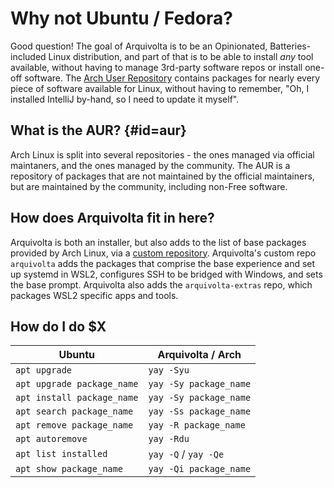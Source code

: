 # Why not Ubuntu / Fedora?

Good question! The goal of Arquivolta is to be an Opinionated, Batteries-included Linux distribution, and part of that is to be able to install _any_ tool available, without having to manage 3rd-party software repos or install one-off software. The [Arch User Repository](https://aur.archlinux.org) contains packages for nearly every piece of software available for Linux, without having to remember, "Oh, I installed IntelliJ by-hand, so I need to update it myself".

## What is the AUR? {#id=aur}

Arch Linux is split into several repositories - the ones managed via official maintaners, and the ones managed by the community. The AUR is a repository of packages that are not maintained by the official maintainers, but are maintained by the community, including non-Free software.

## How does Arquivolta fit in here?

Arquivolta is both an installer, but also adds to the list of base packages provided by Arch Linux, via a [custom repository](https://wiki.archlinux.org/title/unofficial_user_repositories). Arquivolta's custom repo `arquivolta` adds the packages that comprise the base experience and set up systemd in WSL2, configures SSH to be bridged with Windows, and sets the base prompt. Arquivolta also adds the `arquivolta-extras` repo, which packages WSL2 specific apps and tools.

## How do I do $X

| Ubuntu                     | Arquivolta / Arch      |
| -------------------------- | ---------------------- |
| `apt upgrade`              | `yay -Syu`             |
| `apt upgrade package_name` | `yay -Sy package_name` |
| `apt install package_name` | `yay -Sy package_name` |
| `apt search package_name`  | `yay -Ss package_name` |
| `apt remove package_name`  | `yay -R package_name`  |
| `apt autoremove`           | `yay -Rdu`             |
| `apt list installed`       | `yay -Q` / `yay -Qe`   |
| `apt show package_name`    | `yay -Qi package_name` |
